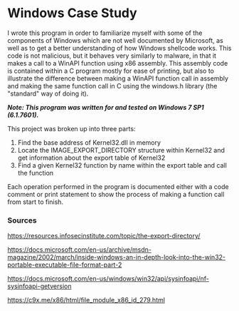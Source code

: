 # Windows Case Study

I wrote this program in order to familiarize myself with some of the components of Windows which are not well documented by Microsoft, as well as to get a better understanding of how Windows shellcode works.  This code is not malicious, but it behaves very similarly to malware, in that it makes a call to a WinAPI function using x86 assembly.  This assembly code is contained within a C program mostly for ease of printing, but also to illustrate the difference between making a WinAPI function call in assembly and making the same function call in C using the windows.h library (the "standard" way of doing it).  

***Note:  This program was written for and tested on Windows 7 SP1 (6.1.7601).***

This project was broken up into three parts:
1. Find the base address of Kernel32.dll in memory
2. Locate the IMAGE_EXPORT_DIRECTORY structure within Kernel32 and get information about the export table of Kernel32
3. Find a given Kernel32 function by name within the export table and call the function

Each operation performed in the program is documented either with a code comment or print statement to show the process of making a function call from start to finish.

### Sources
https://resources.infosecinstitute.com/topic/the-export-directory/

https://docs.microsoft.com/en-us/archive/msdn-magazine/2002/march/inside-windows-an-in-depth-look-into-the-win32-portable-executable-file-format-part-2

https://docs.microsoft.com/en-us/windows/win32/api/sysinfoapi/nf-sysinfoapi-getversion

https://c9x.me/x86/html/file_module_x86_id_279.html
